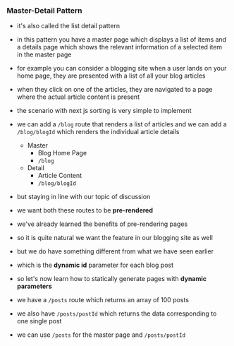 ### Master-Detail Pattern

- it's also called the list detail pattern
- in this pattern you have a master page which displays a list of items and a details page which shows the relevant information of a selected item in the master page
- for example you can consider a blogging site when a user lands on your home page, they are presented with a list of all your blog articles
- when they click on one of the articles, they are navigated to a page where the actual article content is present
- the scenario with next js sorting is very simple to implement
- we can add a  `/blog` route that renders a list of articles and we can add a  `/blog/blogId` which renders the individual article details
  - Master
    - Blog Home Page
    - `/blog`
  - Detail
    - Article Content
    - `/blog/blogId`
- but staying in line with our topic of discussion
- we want both these routes to be **pre-rendered**
- we've already learned the benefits of pre-rendering pages
- so it is quite natural we want the feature in our blogging site as well
- but we do have something different from what we have seen earlier
- which is the **dynamic id** parameter for each blog post
- so let's now learn how to statically generate pages with **dynamic parameters**

- we have a `/posts` route which returns an array of 100 posts
- we also have  `/posts/postId` which returns the data corresponding to one single post
- we can use `/posts` for the master page and `/posts/postId`

